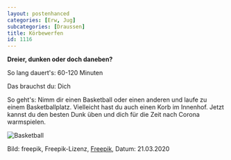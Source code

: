```yaml
---
layout: postenhanced
categories: [Erw, Jug]
subcategories: [Draussen]
title: Körbewerfen
id: 1116
---
```

**Dreier, dunken oder doch daneben?**

So lang dauert's: 60-120 Minuten

Das brauchst du: Dich

So geht's: Nimm dir einen Basketball oder einen anderen und laufe zu einem Basketballplatz. Vielleicht hast du auch einen Korb im Innenhof. Jetzt kannst du den besten Dunk üben und dich für die Zeit nach Corona warmspielen.

![Basketball](https://image.freepik.com/vektoren-kostenlos/hand-gezeichnet-basketballkorb-hintergrund_23-2147613511.jpg)

Bild: freepik, Freepik-Lizenz, [Freepik](https://de.freepik.com/vektoren-kostenlos/hand-gezeichnet-basketballkorb-hintergrund_1081786.htm#query=Basketball&position=34), Datum: 21.03.2020
